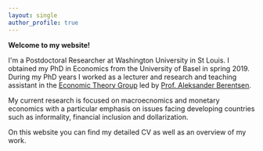 ```yaml
---
layout: single
author_profile: true
---
```


**Welcome to my website!**

I'm a Postdoctoral Researcher at Washington University in St Louis. I obtained my PhD in Economics from the University of Basel in spring 2019. During my PhD years I worked as a lecturer and research and teaching assistant in the [Economic Theory Group](https://wwz.unibas.ch/en/economictheory/) led by [Prof. Aleksander Berentsen](https://wwz.unibas.ch/en/berentsen/).

My current research is focused on macroecnomics and monetary economics with a particular emphasis on issues facing developing countries such as informality, financial inclusion and dollarization.

On this website you can find my detailed CV as well as an overview of my work.

